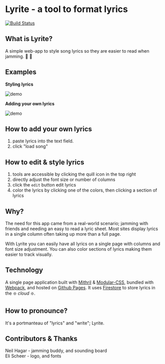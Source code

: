 # Lyrite - a tool to format lyrics
[![Build Status](https://travis-ci.org/kevinkace/lyrite.svg?branch=master)](https://travis-ci.org/kevinkace/lyrite)


## What is Lyrite?

A simple web-app to style song lyrics so they are easier to read when jamming. :guitar: :microphone:

## Examples

**Styling lyrics**

![demo](https://rawgit.com/kevinkace/lyrite/master/demo-imgs/demo-SLTS.gif)

**Adding your own lyrics**

![demo](https://rawgit.com/kevinkace/lyrite/master/demo-imgs/demo-custom.gif)

## How to add your own lyrics

1. paste lyrics into the text field.
2. click "load song"

## How to edit & style lyrics

1. tools are accessible by clicking the quill icon in the top right
2. directly adjust the font size or number of columns
3. click the `edit` button edit lyrics
4. color the lyrics by clicking one of the colors, then clicking a section of lyrics

## Why?

The need for this app came from a real-world scenario; jamming with friends and needing an easy to read a lyric sheet. Most sites display lyrics in a single column often taking up more than a full page.

With Lyrite you can easily have all lyrics on a single page with columns and font size adjustment. You can also color sections of lyrics making them easier to track visually.

## Technology

A single page application built with [Mithril](https://mithril.js.org/) & [Modular-CSS](https://github.com/tivac/modular-css), bundled with [Webpack](https://webpack.js.org/), and hosted on [Github Pages](https://pages.github.com/). It uses [Firestore](https://firebase.google.com/docs/firestore/) to store lyrics in the :sparkle: *cloud* :sparkle:.

## How to pronounce?

It's a portmanteau of "lyrics" and "write"; Lyrite.

## Contributors & Thanks

Neil Hagar - jamming buddy, and sounding board  
Eli Scheer - logo, and fonts
